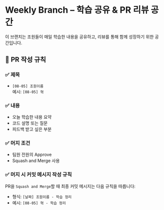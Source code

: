 # Weekly Branch – 학습 공유 & PR 리뷰 공간

이 브랜치는 조원들이 매일 학습한 내용을 공유하고, 리뷰를 통해 함께 성장하기 위한 공간입니다.

## 📌 PR 작성 규칙

### ✅ 제목

- `[08-05] 조원이름`  
  예시: `[08-05] 혁`

### ✅ 내용

- 오늘 학습한 내용 요약
- 코드 설명 또는 질문
- 피드백 받고 싶은 부분

### ✅ 머지 조건

- 팀원 전원의 Approve
- Squash and Merge 사용

### ✅ 머지 시 커밋 메시지 작성 규칙

PR을 `Squash and Merge`할 때 최종 커밋 메시지는 다음 규칙을 따릅니다:

- 형식: `[날짜] 조원이름 - 학습 정리`
- 예시: `[08-05] 혁 - 학습 정리`
